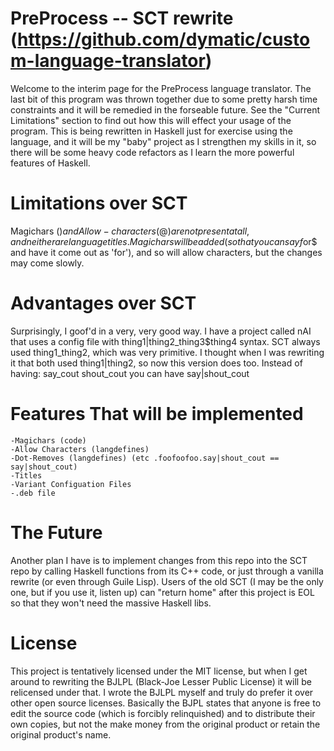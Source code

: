 PreProcess -- SCT rewrite (https://github.com/dymatic/custom-language-translator)
============
Welcome to the interim page for the PreProcess language translator.
The last bit of this program was thrown together due to some pretty harsh time constraints and it will be remedied in the forseable future. See the "Current Limitations" section to find out how this will effect your usage of the program. This is being rewritten in Haskell just for exercise using the language, and it will be my "baby" project as I strengthen my skills in it, so there will be some heavy code refactors as I learn the more powerful features of Haskell.

Limitations over SCT
====================
Magichars ($) and Allow-characters (@) are not present at all, and neither are language titles. Magichars will be added (so that you can say f$or$ and have it come out as 'for'), and so will allow characters, but the changes may come slowly.

Advantages over SCT
===================
Surprisingly, I goof'd in a very, very good way. I have a project called nAI that uses a config file with thing1|thing2_thing3$thing4 syntax. SCT always used thing1_thing2, which was very primitive. I thought when I was rewriting it that both used thing1|thing2, so now this version does too. Instead of having:
	say_cout
	shout_cout
you can have
	say|shout_cout

Features That will be implemented
=================================
	-Magichars (code)
	-Allow Characters (langdefines)
	-Dot-Removes (langdefines) (etc .foofoofoo.say|shout_cout == say|shout_cout)
	-Titles
	-Variant Configuation Files
	-.deb file

The Future
===========
Another plan I have is to implement changes from this repo into the SCT repo by calling Haskell functions from its C++ code, or just through a vanilla rewrite (or even through Guile Lisp). Users of the old SCT (I may be the only one, but if you use it, listen up) can "return home" after this project is EOL so that they won't need the massive Haskell libs.

License
=========
This project is tentatively licensed under the MIT license, but when I get around to rewriting the BJLPL (Black-Joe Lesser Public License) it will be relicensed under that. I wrote the BJLPL myself and truly do prefer it over other open source licenses. Basically the BJPL states that anyone is free to edit the source code (which is forcibly relinquished) and to distribute their own copies, but not the make money from the original product or retain the original product's name.
